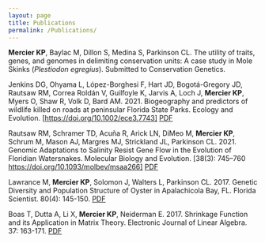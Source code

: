 ```yaml
---
layout: page
title: Publications
permalink: /Publications/
---
```

**Mercier KP**, Baylac M, Dillon S, Medina S, Parkinson CL. The utility of traits, genes, and genomes in delimiting conservation units: A case study in Mole Skinks (*Plestiodon egregius*). Submitted to Conservation Genetics.

Jenkins DG, Ohyama L, López-Borghesi F, Hart JD, Bogotá-Gregory JD, Rautsaw RM, Correa Roldán V, Guilfoyle K, Jarvis A, Loch J, **Mercier KP**, Myers O, Shaw R, Volk D, Bard AM. 2021. Biogeography and predictors of wildlife killed on roads at peninsular Florida State Parks. Ecology and Evolution. [https://doi.org/10.1002/ece3.7743] [PDF](Publications/2021Jenkins)

Rautsaw RM, Schramer TD, Acuña R, Arick LN, DiMeo M, **Mercier KP**, Schrum M, Mason AJ, Margres MJ, Strickland JL, Parkinson CL. 2021. Genomic Adaptations to Salinity Resist Gene Flow in the Evolution of Floridian Watersnakes. Molecular Biology and Evolution. [38(3): 745–760 https://doi.org/10.1093/molbev/msaa266] [PDF](Publications/2021Rautsaw) 

Lawrance M, **Mercier KP**, Solomon J, Walters L, Parkinson CL. 2017. Genetic Diversity and Population Structure of Oyster in Apalachicola Bay, FL. Florida Scientist. 80(4): 145-150. [PDF](Publications/2017Lawrance.pdf)

Boas T, Dutta A, Li X, **Mercier KP**, Neiderman E. 2017. Shrinkage Function and its Application in Matrix Theory. Electronic Journal of Linear Algebra. 37: 163-171. [PDF](Publications/2017Boas.pdf)
